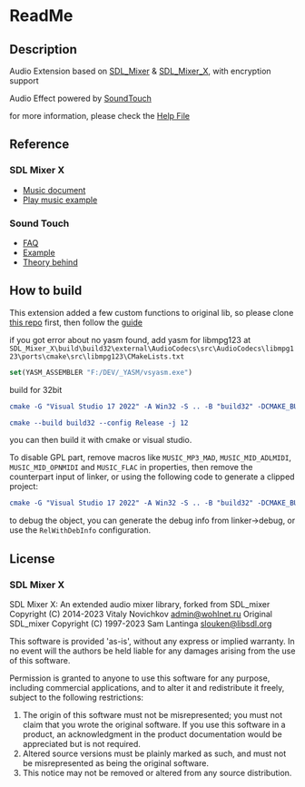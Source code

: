 # ReadMe

## Description

Audio Extension based on [SDL_Mixer](https://github.com/libsdl-org/SDL_mixer) & [SDL_Mixer_X](https://github.com/WohlSoft/SDL-Mixer-X), with encryption support

Audio Effect powered by [SoundTouch](http://www.surina.net/soundtouch/index.html)

for more information, please check the [Help File](https://github.com/defisym/OpenFusionExamples/blob/master/Extensions/SDL_MIXER/ToInstall/Files/Help/SDL_MIXER/SDL_MIXER.md)

## Reference

### SDL Mixer X

- [Music document](https://github.com/WohlSoft/SDL-Mixer-X/blob/master/docs/5_5_functions_music.texi)
- [Play music example](https://github.com/WohlSoft/SDL-Mixer-X/blob/master/examples/playmus.c)

### Sound Touch

- [FAQ](https://www.surina.net/soundtouch/faq.html)
- [Example](https://codeberg.org/soundtouch/soundtouch/src/branch/master/source/SoundTouchDLL/DllTest/DllTest.cpp)
- [Theory behind](https://www.surina.net/article/time-and-pitch-scaling.html)

## How to build

This extension added a few custom functions to original lib, so please clone [this repo](https://github.com/defisym/SDL-Mixer-X) first, then follow the [guide](https://github.com/WohlSoft/SDL-Mixer-X/blob/master/docs/index.md#general-build-on-unix-like-platform-and-install-into-the-system)

if you got error about no yasm found, add yasm for libmpg123 at `SDL_Mixer_X\build\build32\external\AudioCodecs\src\AudioCodecs\libmpg123\ports\cmake\src\libmpg123\CMakeLists.txt`

```cmake
set(YASM_ASSEMBLER "F:/DEV/_YASM/vsyasm.exe")
```

build for 32bit

```cmake
cmake -G "Visual Studio 17 2022" -A Win32 -S .. -B "build32" -DCMAKE_BUILD_TYPE=Release -DDOWNLOAD_AUDIO_CODECS_DEPENDENCY=ON -DAUDIO_CODECS_BUILD_LOCAL_SDL2=ON

cmake --build build32 --config Release -j 12
```
you can then build it with cmake or visual studio.

To disable GPL part, remove macros like `MUSIC_MP3_MAD`, `MUSIC_MID_ADLMIDI`, `MUSIC_MID_OPNMIDI` and `MUSIC_FLAC` in properties, then remove the counterpart input of linker, or using the following code to generate a clipped project:

```cmake
cmake -G "Visual Studio 17 2022" -A Win32 -S .. -B "build32" -DCMAKE_BUILD_TYPE=Release -DDOWNLOAD_AUDIO_CODECS_DEPENDENCY=ON -DAUDIO_CODECS_BUILD_LOCAL_SDL2=ON -DMIXERX_ENABLE_LGPL=ON -DSDL_MIXER_X_SHARED=ON -DSDL_MIXER_X_STATIC=OFF
```

to debug the object, you can generate the debug info from linker->debug, or use the `RelWithDebInfo` configuration.

## License

### SDL Mixer X

SDL Mixer X:  An extended audio mixer library, forked from SDL_mixer
Copyright (C) 2014-2023 Vitaly Novichkov <admin@wohlnet.ru>
Original SDL_mixer Copyright (C) 1997-2023 Sam Lantinga <slouken@libsdl.org>

This software is provided 'as-is', without any express or implied
warranty.  In no event will the authors be held liable for any damages
arising from the use of this software.

Permission is granted to anyone to use this software for any purpose,
including commercial applications, and to alter it and redistribute it
freely, subject to the following restrictions:

1. The origin of this software must not be misrepresented; you must not claim that you wrote the original software. If you use this software in a product, an acknowledgment in the product documentation would be appreciated but is not required.
2. Altered source versions must be plainly marked as such, and must not be misrepresented as being the original software.
3. This notice may not be removed or altered from any source distribution.
